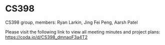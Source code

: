 # CS398

CS398 group, members: Ryan Larkin, Jing Fei Peng, Aarsh Patel

Please visit the following link to view all meeting minutes and project plans:
https://coda.io/d/CS398_dmnaoF3a4T2
